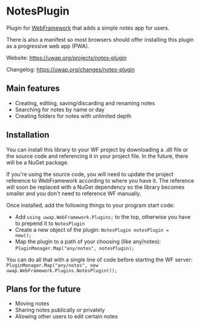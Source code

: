 # NotesPlugin
Plugin for [WebFramework](https://github.com/pmpwsk/WebFramework) that adds a simple notes app for users.

There is also a manifest so most browsers should offer installing this plugin as a progressive web app (PWA).

Website: https://uwap.org/projects/notes-plugin

Changelog: https://uwap.org/changes/notes-plugin

## Main features
- Creating, editing, saving/discarding and renaming notes
- Searching for notes by name or day
- Creating folders for notes with unlimited depth

## Installation
You can install this library to your WF project by downloading a .dll file or the source code and referencing it in your project file. In the future, there will be a NuGet package.

If you're using the source code, you will need to update the project reference to WebFramework according to where you have it. The reference will soon be replaced with a NuGet dependency so the library becomes smaller and you don't need to reference WF manually.

Once installed, add the following things to your program start code:
- Add <code>using uwap.WebFramework.Plugins;</code> to the top, otherwise you have to prepend it to <code>NotesPlugin</code>
- Create a new object of the plugin: <code>NotesPlugin notesPlugin = new();</code>
- Map the plugin to a path of your choosing (like any/notes): <code>PluginManager.Map("any/notes", notesPlugin);</code>

You can do all that with a single line of code before starting the WF server:<br/><code>PluginManager.Map("any/notes", new uwap.WebFramework.Plugins.NotesPlugin());</code>

## Plans for the future
- Moving notes
- Sharing notes publically or privately
- Allowing other users to edit certain notes
